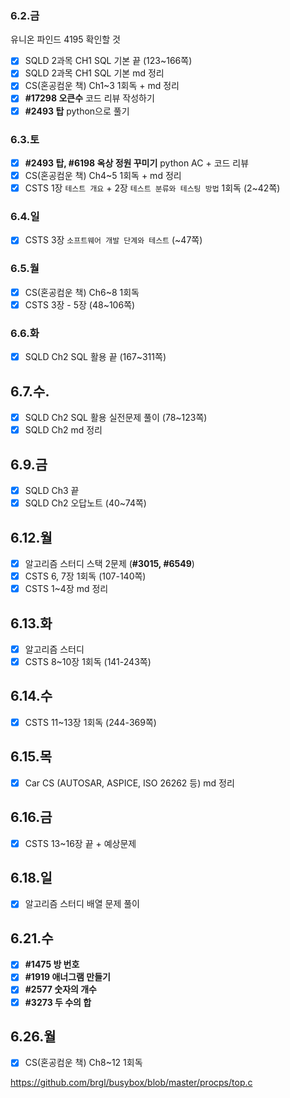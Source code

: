 ### 6.2.금
유니온 파인드 4195 확인할 것
- [x] SQLD 2과목 CH1 SQL 기본 끝 (123~166쪽)
- [x] SQLD 2과목 CH1 SQL 기본 md 정리
- [x] CS(혼공컴운 책) Ch1~3 1회독 + md 정리
- [x] __#17298 오큰수__ 코드 리뷰 작성하기
- [x] __#2493 탑__ python으로 풀기

### 6.3.토
- [x] __#2493 탑, #6198 옥상 정원 꾸미기__ python AC + 코드 리뷰
- [x] CS(혼공컴운 책) Ch4~5 1회독 + md 정리
- [x] CSTS 1장 `테스트 개요` + 2장 `테스트 분류와 테스팅 방법` 1회독 (2~42쪽)

### 6.4.일
- [x] CSTS 3장 `소프트웨어 개발 단계와 테스트` (~47쪽)

### 6.5.월
- [x] CS(혼공컴운 책) Ch6~8 1회독
- [x] CSTS 3장 - 5장 (48~106쪽)

### 6.6.화
- [x] SQLD Ch2 SQL 활용 끝 (167~311쪽)

## 6.7.수.
- [x] SQLD Ch2 SQL 활용 실전문제 풀이 (78~123쪽)
- [x] SQLD Ch2 md 정리

## 6.9.금
- [x] SQLD Ch3 끝
- [x] SQLD Ch2 오답노트 (40~74쪽)

## 6.12.월
- [x] 알고리즘 스터디 스택 2문제 (__#3015, #6549__)
- [x] CSTS 6, 7장 1회독 (107-140쪽)
- [x] CSTS 1~4장 md 정리

## 6.13.화
- [x] 알고리즘 스터디
- [x] CSTS 8~10장 1회독 (141-243쪽)

## 6.14.수
- [x] CSTS 11~13장 1회독 (244-369쪽)

## 6.15.목
- [x] Car CS (AUTOSAR, ASPICE, ISO 26262 등) md 정리

## 6.16.금
- [x] CSTS 13~16장 끝 + 예상문제

## 6.18.일
- [x] 알고리즘 스터디 배열 문제 풀이

## 6.21.수
- [x] __#1475 방 번호__
- [x] **#1919 애너그램 만들기**
- [x] __#2577 숫자의 개수__
- [x] __#3273 두 수의 합__

## 6.26.월
- [x] CS(혼공컴운 책) Ch8~12 1회독

 https://github.com/brgl/busybox/blob/master/procps/top.c
